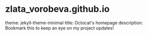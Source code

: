 # zlata_vorobeva.github.io
theme: jekyll-theme-minimal
title: Octocat's homepage
description: Bookmark this to keep an eye on my project updates!
